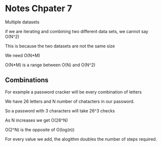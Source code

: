 # Notes Chpater 7

Multiple datasets

if we are iterating and combining two different data sets, we cannot say O(N^2)

This is because the two datasets are not the same size

We need O(N*M)

O(N*M) is a range between O(N) and O(N^2)

## Combinations

For example a password cracker will be every combination of letters

We have 26 letters and N number of chatacters in our password.

So a password with 3 characters will take 26^3 checks

As N increases we get O(26^N)

O(2^N) is the opposite of O(log(n))

For every value we add, the alogithm doubles the number of steps required.




